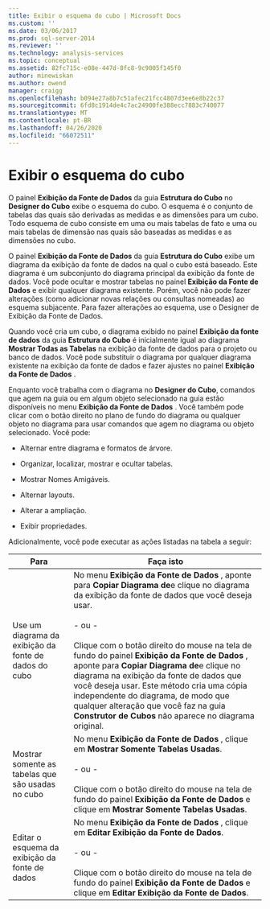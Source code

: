 ```yaml
---
title: Exibir o esquema do cubo | Microsoft Docs
ms.custom: ''
ms.date: 03/06/2017
ms.prod: sql-server-2014
ms.reviewer: ''
ms.technology: analysis-services
ms.topic: conceptual
ms.assetid: 82fc715c-e08e-447d-8fc8-9c9005f145f0
author: minewiskan
ms.author: owend
manager: craigg
ms.openlocfilehash: b094e27a8b7c51afec21fcc4807d3ee6e8b22c37
ms.sourcegitcommit: 6fd8c1914de4c7ac24900fe388ecc7883c740077
ms.translationtype: MT
ms.contentlocale: pt-BR
ms.lasthandoff: 04/26/2020
ms.locfileid: "66072511"
---
```

# <a name="view-the-cube-schema"></a>Exibir o esquema do cubo
  O painel **Exibição da Fonte de Dados** da guia **Estrutura do Cubo** no **Designer do Cubo** exibe o esquema do cubo. O esquema é o conjunto de tabelas das quais são derivadas as medidas e as dimensões para um cubo. Todo esquema de cubo consiste em uma ou mais tabelas de fato e uma ou mais tabelas de dimensão nas quais são baseadas as medidas e as dimensões no cubo.  
  
 O painel **Exibição da Fonte de Dados** da guia **Estrutura do Cubo** exibe um diagrama da exibição da fonte de dados na qual o cubo está baseado. Este diagrama é um subconjunto do diagrama principal da exibição da fonte de dados. Você pode ocultar e mostrar tabelas no painel **Exibição da Fonte de Dados** e exibir qualquer diagrama existente. Porém, você não pode fazer alterações (como adicionar novas relações ou consultas nomeadas) ao esquema subjacente. Para fazer alterações ao esquema, use o Designer de Exibição da Fonte de Dados.  
  
 Quando você cria um cubo, o diagrama exibido no painel **Exibição da fonte de dados** da guia **Estrutura do Cubo** é inicialmente igual ao diagrama **Mostrar Todas as Tabelas** na exibição da fonte de dados para o projeto ou banco de dados. Você pode substituir o diagrama por qualquer diagrama existente na exibição da fonte de dados e fazer ajustes no painel **Exibição da Fonte de Dados** .  
  
 Enquanto você trabalha com o diagrama no **Designer do Cubo**, comandos que agem na guia ou em algum objeto selecionado na guia estão disponíveis no menu **Exibição da Fonte de Dados** . Você também pode clicar com o botão direito no plano de fundo do diagrama ou qualquer objeto no diagrama para usar comandos que agem no diagrama ou objeto selecionado. Você pode:  
  
-   Alternar entre diagrama e formatos de árvore.  
  
-   Organizar, localizar, mostrar e ocultar tabelas.  
  
-   Mostrar Nomes Amigáveis.  
  
-   Alternar layouts.  
  
-   Alterar a ampliação.  
  
-   Exibir propriedades.  
  
 Adicionalmente, você pode executar as ações listadas na tabela a seguir:  
  
|Para|Faça isto|  
|--------|-------------|  
|Use um diagrama da exibição da fonte de dados do cubo|No menu **Exibição da Fonte de Dados** , aponte para **Copiar Diagrama de**e clique no diagrama da exibição da fonte de dados que você deseja usar.<br /><br /> - ou -<br /><br /> Clique com o botão direito do mouse na tela de fundo do painel **Exibição da Fonte de Dados** , aponte para **Copiar Diagrama de**e clique no diagrama na exibição da fonte de dados que você deseja usar. Este método cria uma cópia independente do diagrama, de modo que qualquer alteração que você faz na guia **Construtor de Cubos** não aparece no diagrama original.|  
|Mostrar somente as tabelas que são usadas no cubo|No menu **Exibição da Fonte de Dados** , clique em **Mostrar Somente Tabelas Usadas**.<br /><br /> - ou -<br /><br /> Clique com o botão direito do mouse na tela de fundo do painel **Exibição da Fonte de Dados** e clique em **Mostrar Somente Tabelas Usadas**.|  
|Editar o esquema da exibição da fonte de dados|No menu **Exibição da Fonte de Dados** , clique em **Editar Exibição da Fonte de Dados**.<br /><br /> - ou -<br /><br /> Clique com o botão direito do mouse na tela de fundo do painel **Exibição da Fonte de Dados** e clique em **Editar Exibição da Fonte de Dados**.|  
  
  
